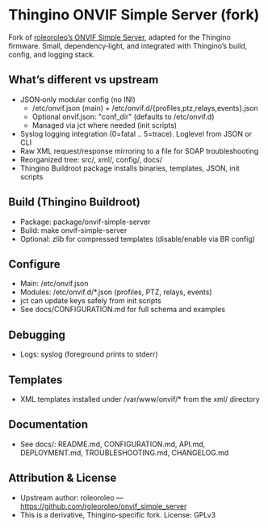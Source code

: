 # Thingino ONVIF Simple Server (fork)

Fork of [roleoroleo’s ONVIF Simple Server](https://github.com/roleoroleo/onvif_simple_server), adapted for the Thingino firmware.
Small, dependency‑light, and integrated with Thingino’s build, config, and logging stack.

## What’s different vs upstream
- JSON‑only modular config (no INI)
  - /etc/onvif.json (main) + /etc/onvif.d/{profiles,ptz,relays,events}.json
  - Optional onvif.json: "conf_dir" (defaults to /etc/onvif.d)
  - Managed via jct where needed (init scripts)
- Syslog logging integration (0=fatal .. 5=trace). Loglevel from JSON or CLI
- Raw XML request/response mirroring to a file for SOAP troubleshooting
- Reorganized tree: src/, xml/, config/, docs/
- Thingino Buildroot package installs binaries, templates, JSON, init scripts

## Build (Thingino Buildroot)
- Package: package/onvif-simple-server
- Build: make onvif-simple-server
- Optional: zlib for compressed templates (disable/enable via BR config)

## Configure
- Main: /etc/onvif.json
- Modules: /etc/onvif.d/*.json (profiles, PTZ, relays, events)
- jct can update keys safely from init scripts
- See docs/CONFIGURATION.md for full schema and examples

## Debugging
- Logs: syslog (foreground prints to stderr)

## Templates
- XML templates installed under /var/www/onvif/* from the xml/ directory

## Documentation
- See docs/: README.md, CONFIGURATION.md, API.md, DEPLOYMENT.md, TROUBLESHOOTING.md, CHANGELOG.md

## Attribution & License
- Upstream author: roleoroleo — https://github.com/roleoroleo/onvif_simple_server
- This is a derivative, Thingino‑specific fork. License: GPLv3
